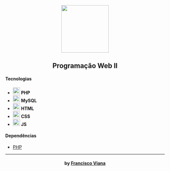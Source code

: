 <div align="center"><a href="#"><img width="150" height="150" src="https://www.ascti.com.br/templates/untitled/images/designer/a455e9233adbb6fd62390ba5ed617609_websiteiconpngtransparent10.jpg"></a>

##  Programação Web II

</div>

<h4>Tecnologias</h4>
<ul>
  <li> <img src="" alt="php" height="22"> <strong>   PHP </strong> </li>
  <li> <img src="" alt="postgress" height="22"> <strong>   MySQL </strong> </li>
  <li> <img src="" alt="html" height="22"> <strong>  HTML</strong> </li>
  <li> <img src="" alt="css" height="22"> <strong>  CSS</strong> </li>
  <li> <img src="" alt="html" height="22"> <strong>  JS</strong> </li>
</ul>


#### Dependências
- [PHP](https://www.php.net/)
------------



<h4 align="center"> <em></></em> by <a href="https://github.com/Francisco1030" target="_blank"> Francisco Viana</a> </h4>
